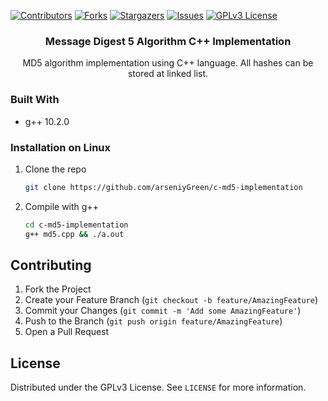<!--
*** Thanks for checking out the Best-README-Template. If you have a suggestion
*** that would make this better, please fork the repo and create a pull request
*** or simply open an issue with the tag "enhancement".
*** Thanks again! Now go create something AMAZING! :D
-->



<!-- PROJECT SHIELDS -->
<!--
*** I'm using markdown "reference style" links for readability.
*** Reference links are enclosed in brackets [ ] instead of parentheses ( ).
*** See the bottom of this document for the declaration of the reference variables
*** for contributors-url, forks-url, etc. This is an optional, concise syntax you may use.
*** https://www.markdownguide.org/basic-syntax/#reference-style-links
-->
[![Contributors][contributors-shield]][contributors-url]
[![Forks][forks-shield]][forks-url]
[![Stargazers][stars-shield]][stars-url]
[![Issues][issues-shield]][issues-url]
[![GPLv3 License][license-shield]][license-url]

  <h3 align="center">Message Digest 5 Algorithm C++ Implementation</h3>

  <p align="center">
    MD5 algorithm implementation using C++ language. All hashes can be stored at linked list. 
    <br />
    <!-- <a href="https://github.com/othneildrew/Best-README-Template"><strong>Explore the docs »</strong></a>
    <br />
    <br />
    <a href="https://github.com/othneildrew/Best-README-Template">View Demo</a>
    ·
    <a href="https://github.com/othneildrew/Best-README-Template/issues">Report Bug</a>
    ·
    <a href="https://github.com/othneildrew/Best-README-Template/issues">Request Feature</a> -->
  </p>
</p>

<!-- ABOUT THE PROJECT -->

### Built With

* g++ 10.2.0



<!-- GETTING STARTED -->

### Installation on Linux

1. Clone the repo
   ```sh
   git clone https://github.com/arseniyGreen/c-md5-implementation
   ```
2. Compile with g++
   ```sh
   cd c-md5-implementation
   g++ md5.cpp && ./a.out
   ```

<!-- CONTRIBUTING -->
## Contributing

1. Fork the Project
2. Create your Feature Branch (`git checkout -b feature/AmazingFeature`)
3. Commit your Changes (`git commit -m 'Add some AmazingFeature'`)
4. Push to the Branch (`git push origin feature/AmazingFeature`)
5. Open a Pull Request

<!-- LICENSE -->
## License

Distributed under the GPLv3 License. See `LICENSE` for more information.



<!-- MARKDOWN LINKS & IMAGES -->
<!-- https://www.markdownguide.org/basic-syntax/#reference-style-links -->
[contributors-shield]: https://img.shields.io/github/contributors/arseniyGreen/c-md5-implementation.svg?style=for-the-badge
[contributors-url]: https://github.com/arseniyGreen/c-md5-implementation/graphs/contributors
[forks-shield]: https://img.shields.io/github/forks/arseniyGreen/c-md5-implementation.svg?style=for-the-badge
[forks-url]: https://github.com/arseniyGreen/c-md5-implementation/network/members
[stars-shield]: https://img.shields.io/github/stars/arseniyGreen/c-md5-implementation.svg?style=for-the-badge
[stars-url]: https://github.com/arseniyGreen/c-md5-implementation/stargazers
[issues-shield]: https://img.shields.io/github/issues/arseniyGreen/c-md5-implementation.svg?style=for-the-badge
[issues-url]: https://github.com/arseniyGreen/c-md5-implementation/issues
[license-shield]: https://img.shields.io/github/license/arseniyGreen/c-md5-implementation.svg?style=for-the-badge
[license-url]: https://github.com/arseniyGreen/c-md5-implementation/blob/master/LICENSE.txt
[linkedin-shield]: https://img.shields.io/badge/-LinkedIn-black.svg?style=for-the-badge&logo=linkedin&colorB=555
[product-screenshot]: images/screenshot.png
